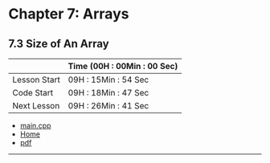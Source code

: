 # Chapter 7: Arrays
## 7.3 Size of An Array

||Time (00H : 00Min : 00 Sec)|
|-|-|
 |Lesson Start           | 09H : 15Min : 54 Sec |  
 |Code Start             | 09H : 18Min : 47 Sec |  
 |Next Lesson            | 09H : 26Min : 41 Sec | 
* [main.cpp](./main.cpp)
* [Home](/README.md)
* [pdf](7.3-size-of-an-array.pdf)

---
